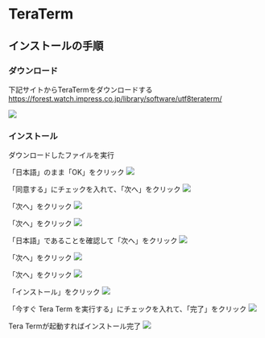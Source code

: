 # TeraTerm

## インストールの手順

### ダウンロード

下記サイトからTeraTermをダウンロードする  
https://forest.watch.impress.co.jp/library/software/utf8teraterm/

![](images/001.png)

### インストール

ダウンロードしたファイルを実行

「日本語」のまま「OK」をクリック
![](images/002.png)

「同意する」にチェックを入れて、「次へ」をクリック
![](images/004.png)

「次へ」をクリック
![](images/005.png)

「次へ」をクリック
![](images/006.png)

「日本語」であることを確認して「次へ」をクリック
![](images/007.png)

「次へ」をクリック
![](images/008.png)

「次へ」をクリック
![](images/009.png)

「インストール」をクリック
![](images/010.png)

「今すぐ Tera Term を実行する」にチェックを入れて、「完了」をクリック
![](images/011.png)

Tera Termが起動すればインストール完了
![](images/012.png)
